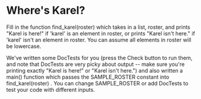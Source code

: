 # Where's Karel?

Fill in the function find_karel(roster) which takes in a list, roster, and prints "Karel is here!" if 'karel' is an element in roster, or prints "Karel isn't here." if 'karel' isn't an element in roster. You can assume all elements in roster will be lowercase.

We've written some DocTests for you (press the Check button to run them, and note that DocTests are very picky about output -- make sure you're printing exactly "Karel is here!" or "Karel isn't here.") and also written a main() function which passes the SAMPLE_ROSTER constant into find_karel(roster) . You can change SAMPLE_ROSTER or add DocTests to test your code with different inputs.
